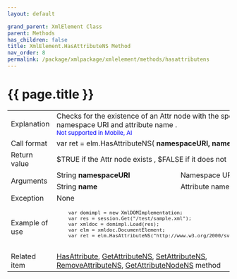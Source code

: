 ```yaml
---
layout: default

grand_parent: XmlElement Class
parent: Methods
has_children: false
title: XmlElement.HasAttributeNS Method
nav_order: 8
permalink: /package/xmlpackage/xmlelement/methods/hasattributens
---
```

# {{ page.title }}

<table>
  <tr>
    <td>Explanation</td>
    <td colspan="2">Checks for the existence of an Attr node with the specified namespace URI and attribute name .<br><small><span style="color:blue">Not supported in Mobile, AI</span></small></td>
  </tr>
  <tr>
    <td>Call format</td>
    <td colspan="2">var ret = elm.HasAttributeNS( <b>namespaceURI, name </b> )</td>
  </tr>
  <tr>
    <td>Return value</td>
    <td colspan="2">$TRUE if the Attr node exists , $FALSE if it does not</td>
  </tr>  
  <tr>
    <td rowspan="2">Arguments</td>
    <td>String <b>namespaceURI</b></td>
    <td>Namespace URI</td>
  </tr>
  <tr>
    <td>String <b>name</b></td>
    <td>Attribute name</td>
  </tr>
  <tr>
    <td>Exception</td>
    <td colspan="2">None</td>
  </tr>
  <tr>
    <td>Example of use</td>
    <td colspan="2"><code><pre>
    var domimpl = new XmlDOMImplementation;
    var res = session.Get("/test/sample.xml");
    var xmldoc = domimpl.Load(res);
    var elm = xmldoc.DocumentElement;
    var ret = elm.HasAttributeNS("http://www.w3.org/2000/svg", "style");
    </pre></code></td>
  </tr>
  <tr>
    <td>Related item</td>
    <td colspan="2"><a href="/package/xmlpackage/xmlelement/methods/hasattribute">HasAttribute</a>, <a href="/package/xmlpackage/xmlelement/methods/getattributens">GetAttributeNS</a>, <a href="/package/xmlpackage/xmlelement/methods/setattributens">SetAttributeNS</a>, <a href="/package/xmlpackage/xmlelement/methods/removeattributens">RemoveAttributeNS</a>, <a href="/package/xmlpackage/xmlelement/methods/getattributenodens">GetAttributeNodeNS</a> method</td>
  </tr>
</table>



